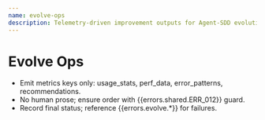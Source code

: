 ```yaml
---
name: evolve-ops
description: Telemetry-driven improvement outputs for Agent-SDD evolution
---
```


# Evolve Ops

- Emit metrics keys only: usage_stats, perf_data, error_patterns, recommendations.
- No human prose; ensure order with {{errors.shared.ERR_012}} guard.
- Record final status; reference {{errors.evolve.*}} for failures.

